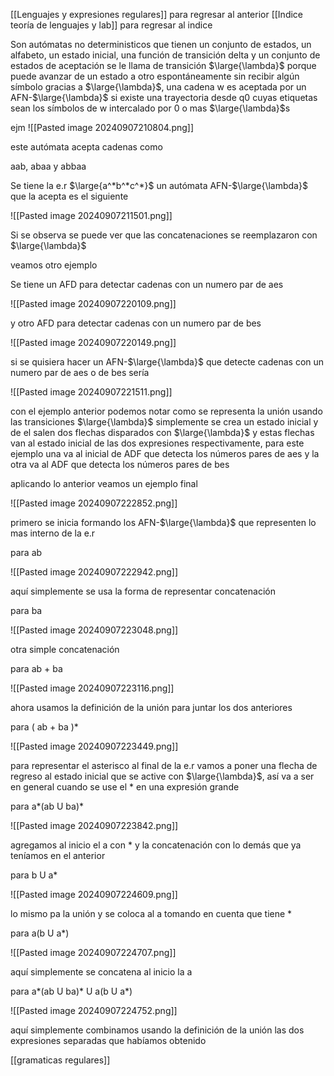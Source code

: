 [[Lenguajes y expresiones regulares]] para regresar al anterior
[[Indice teoría de lenguajes y lab]] para regresar al indice

Son autómatas no deterministicos que tienen un conjunto de estados, un alfabeto, un 
estado inicial, una función de transición delta y un conjunto de estados de aceptación
se le llama de transición $\large{\lambda}$ porque puede avanzar de un estado a otro 
espontáneamente sin recibir algún símbolo gracias a $\large{\lambda}$, una cadena w es aceptada 
por un AFN-$\large{\lambda}$ si existe una trayectoria desde q0 cuyas etiquetas sean los símbolos 
de  w intercalado por 0 o mas $\large{\lambda}$s 

ejm
![[Pasted image 20240907210804.png]]

este autómata acepta cadenas como 

aab, abaa y abbaa

Se tiene la e.r $\large{a^*b^*c^*}$ un autómata AFN-$\large{\lambda}$ que la acepta es el siguiente 

![[Pasted image 20240907211501.png]]

Si se observa se puede ver que las concatenaciones se reemplazaron con $\large{\lambda}$ 

veamos otro ejemplo 

Se tiene un AFD para detectar cadenas con un numero par de aes

![[Pasted image 20240907220109.png]]

y otro AFD para detectar cadenas con un numero par de bes 

![[Pasted image 20240907220149.png]]

si se quisiera hacer un AFN-$\large{\lambda}$ que detecte cadenas con un numero par de aes o de 
bes sería 

![[Pasted image 20240907221511.png]]

con el ejemplo anterior podemos notar como se representa la unión usando las 
transiciones $\large{\lambda}$ simplemente se crea un estado inicial y de el salen dos flechas 
disparados con $\large{\lambda}$ y estas flechas van al estado inicial de las dos expresiones
respectivamente, para este ejemplo una va al inicial de ADF que detecta los 
números pares de aes y la otra va al ADF que detecta los números pares de bes


aplicando lo anterior veamos un ejemplo final 

![[Pasted image 20240907222852.png]]

primero se inicia formando los AFN-$\large{\lambda}$ que representen lo mas interno de la e.r

para ab

![[Pasted image 20240907222942.png]]

aquí simplemente se usa la forma de representar concatenación 

para ba

![[Pasted image 20240907223048.png]]

otra simple concatenación 

para ab + ba 

![[Pasted image 20240907223116.png]]

ahora usamos la definición de la unión para juntar los dos anteriores 

para ( ab + ba )* 

![[Pasted image 20240907223449.png]]

para representar el asterisco al final de la e.r vamos a poner una flecha de regreso al 
estado inicial que se active con $\large{\lambda}$, así va a ser en general cuando se use el * en una 
expresión grande 

para a*(ab U ba)*

![[Pasted image 20240907223842.png]]

agregamos al inicio el a con * y la concatenación con lo demás que ya teníamos en el 
anterior 

para b U a*

![[Pasted image 20240907224609.png]]

lo mismo pa la unión y se coloca al a tomando en cuenta que tiene *

para a(b U a*)

![[Pasted image 20240907224707.png]]

aquí simplemente se concatena al inicio la a 

para a*(ab U ba)* U a(b U a*)

![[Pasted image 20240907224752.png]]

aquí simplemente combinamos usando la definición de la unión las dos expresiones 
separadas que habíamos obtenido 

[[gramaticas regulares]]